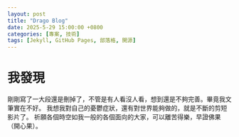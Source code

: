 ```yaml
---
layout: post
title: "Drago Blog"
date: 2025-5-29 15:00:00 +0800
categories: [專案, 技術]
tags: [Jekyll, GitHub Pages, 部落格, 開源]
---
```


# 我發現 

剛剛寫了一大段還是刪掉了，不管是有人看沒人看，想到還是不夠完善。畢竟我文筆實在不好。
我想我對自己的憂鬱症狀，還有對世界能夠做的，就是不斷的剪短影片了。
祈願各個時空如我一般的各個面向的大家，可以離苦得樂，早證佛果（開心果）。